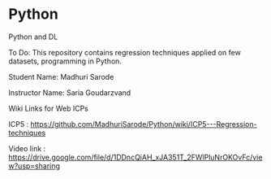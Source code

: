 # Python

Python and DL

To Do: This repository contains regression techniques applied on few datasets, programming in Python.

Student Name: Madhuri Sarode

Instructor Name: Saria Goudarzvand

Wiki Links for Web ICPs

ICP5 : https://github.com/MadhuriSarode/Python/wiki/ICP5---Regression-techniques


Video link : https://drive.google.com/file/d/1DDncQiAH_xJA351T_2FWlPluNrOKOvFc/view?usp=sharing
